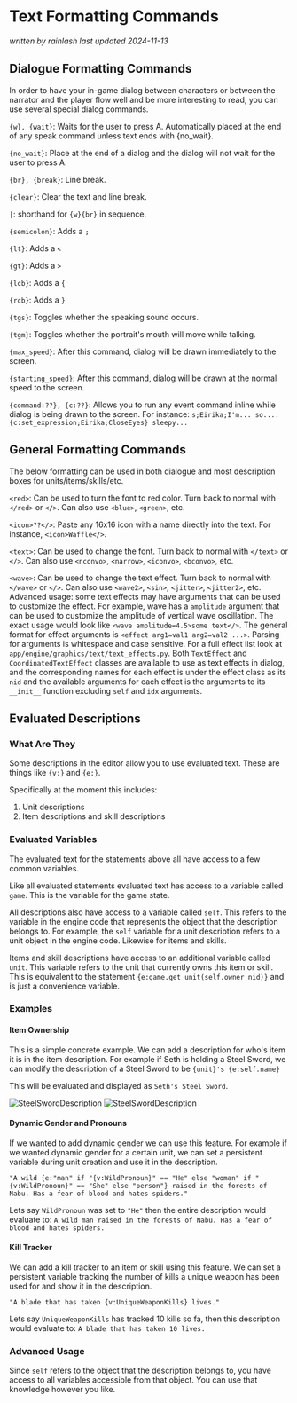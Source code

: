 # Text Formatting Commands

_written by rainlash_
_last updated 2024-11-13_

## Dialogue Formatting Commands

In order to have your in-game dialog between characters or between the narrator and the player flow well and be more interesting to read, you can use several special dialog commands.

`{w}, {wait}`: Waits for the user to press A. Automatically placed at the end of any speak command unless text ends with {no_wait}.

`{no_wait}`: Place at the end of a dialog and the dialog will not wait for the user to press A.

`{br}, {break}`: Line break.

`{clear}`: Clear the text and line break.

`|`: shorthand for `{w}{br}` in sequence.

`{semicolon}`: Adds a `;`

`{lt}`: Adds a `<`

`{gt}`: Adds a `>`

`{lcb}`: Adds a `{`

`{rcb}`: Adds a `}`

`{tgs}`: Toggles whether the speaking sound occurs.

`{tgm}`: Toggles whether the portrait's mouth will move while talking.

`{max_speed}`: After this command, dialog will be drawn immediately to the screen.

`{starting_speed}`: After this command, dialog will be drawn at the normal speed to the screen.

`{command:??}, {c:??}`: Allows you to run any event command inline while dialog is being drawn to the screen. For instance: `s;Eirika;I'm... so.... {c:set_expression;Eirika;CloseEyes} sleepy...`

## General Formatting Commands

The below formatting can be used in both dialogue and most description boxes for units/items/skills/etc.

`<red>`: Can be used to turn the font to red color. Turn back to normal with `</red>` or `</>`. Can also use `<blue>`, `<green>`, etc.

`<icon>??</>`: Paste any 16x16 icon with a name directly into the text. For instance, `<icon>Waffle</>`.

`<text>`: Can be used to change the font. Turn back to normal with `</text>` or `</>`. Can also use `<nconvo>`, `<narrow>`, `<iconvo>`, `<bconvo>`, etc.

`<wave>`: Can be used to change the text effect. Turn back to normal with `</wave>` or `</>`. Can also use `<wave2>`, `<sin>`, `<jitter>`, `<jitter2>`, etc.
Advanced usage: some text effects may have arguments that can be used to customize the effect. For example, wave has a `amplitude` argument that can be used to customize the amplitude of vertical wave oscillation.
The exact usage would look like `<wave amplitude=4.5>some text</>`. The general format for effect arguments is `<effect arg1=val1 arg2=val2 ...>`. Parsing for arguments is whitespace and case sensitive.
For a full effect list look at `app/engine/graphics/text/text_effects.py`. Both `TextEffect` and `CoordinatedTextEffect` classes are available to use as text effects in dialog, and the corresponding names for each effect is under the effect class as its `nid` and the available arguments for each effect is the arguments to its `__init__` function excluding `self` and `idx` arguments.

## Evaluated Descriptions

### What Are They

Some descriptions in the editor allow you to use evaluated text. These are things like `{v:}` and `{e:}`.

Specifically at the moment this includes:

1. Unit descriptions
2. Item descriptions and skill descriptions

### Evaluated Variables

The evaluated text for the statements above all have access to a few common variables.

Like all evaluated statements evaluated text has access to a variable called `game`. This is the variable for the game state.

All descriptions also have access to a variable called `self`. This refers to the variable in the engine code that represents the object that the description belongs to. For example, the `self` variable for a unit description refers to a unit object in the engine code. Likewise for items and skills.

Items and skill descriptions have access to an additional variable called `unit`. This variable refers to the unit that currently owns this item or skill. This is equivalent to the statement `{e:game.get_unit(self.owner_nid)}` and is just a convenience variable.

### Examples

#### Item Ownership

This is a simple concrete example. We can add a description for who's item it is in the item description. For example if Seth is holding a Steel Sword, we can modify the description of a Steel Sword to be `{unit}'s {e:self.name}`

This will be evaluated and displayed as `Seth's Steel Sword`.

![SteelSwordDescription](images/evaluated_descriptions/steel-sword-description-editor.png)
![SteelSwordDescription](images/evaluated_descriptions/steel-sword-description-game.png)

#### Dynamic Gender and Pronouns

If we wanted to add dynamic gender we can use this feature. For example if we wanted dynamic gender for a certain unit, we can set a persistent variable during unit creation and use it in the description.

`"A wild {e:"man" if "{v:WildPronoun}" == "He" else "woman" if "{v:WildPronoun}" == "She" else "person"} raised in the forests of Nabu. Has a fear of blood and hates spiders."`

Lets say `WildPronoun` was set to `"He"` then the entire description would evaluate to: `A wild man raised in the forests of Nabu. Has a fear of blood and hates spiders.`

#### Kill Tracker

We can add a kill tracker to an item or skill using this feature. We can set a persistent variable tracking the number of kills a unique weapon has been used for and show it in the description.

`"A blade that has taken {v:UniqueWeaponKills} lives."`

Lets say `UniqueWeaponKills` has tracked 10 kills so fa, then this description would evaluate to: `A blade that has taken 10 lives.`

### Advanced Usage

Since `self` refers to the object that the description belongs to, you have access to all variables accessible from that object. You can use that knowledge however you like.
